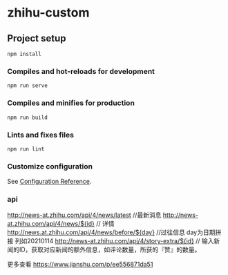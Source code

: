 # zhihu-custom

## Project setup
```
npm install
```

### Compiles and hot-reloads for development
```
npm run serve
```

### Compiles and minifies for production
```
npm run build
```

### Lints and fixes files
```
npm run lint
```

### Customize configuration
See [Configuration Reference](https://cli.vuejs.org/config/).

### api
http://news-at.zhihu.com/api/4/news/latest //最新消息
http://news-at.zhihu.com/api/4/news/${id} // 详情
http://news.at.zhihu.com/api/4/news/before/${day} //过往信息 day为日期拼接 列如20210114
http://news-at.zhihu.com/api/4/story-extra/${id} // 输入新闻的ID，获取对应新闻的额外信息，如评论数量，所获的『赞』的数量。

更多查看 https://www.jianshu.com/p/ee556871da51
